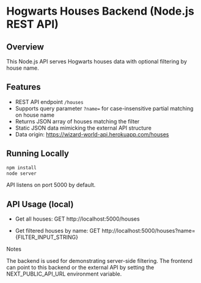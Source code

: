 # Hogwarts Houses Backend (Node.js REST API)

## Overview

This Node.js API serves Hogwarts houses data with optional filtering by house name.

## Features

- REST API endpoint `/houses`
- Supports query parameter `?name=` for case-insensitive partial matching on house name
- Returns JSON array of houses matching the filter
- Static JSON data mimicking the external API structure
- Data origin: https://wizard-world-api.herokuapp.com/houses

## Running Locally

```bash
npm install
node server
```

API listens on port 5000 by default.

## API Usage (local)

- Get all houses:
  GET http://localhost:5000/houses

- Get filtered houses by name:
  GET http://localhost:5000/houses?name={FILTER_INPUT_STRING}

Notes

The backend is used for demonstrating server-side filtering.
The frontend can point to this backend or the external API by setting the NEXT_PUBLIC_API_URL environment variable.
